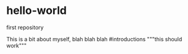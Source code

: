 # hello-world
first repository

This is a bit about myself, blah blah blah
#introductions
"""this should work"""
